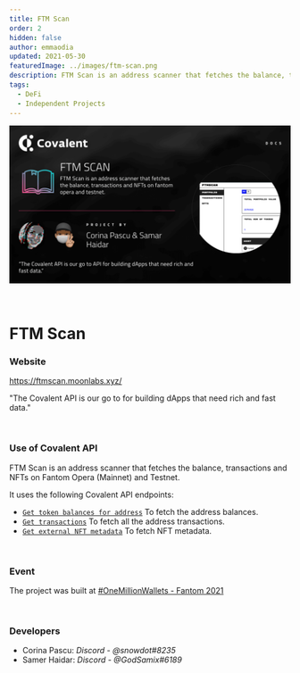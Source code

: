 ```yaml
---
title: FTM Scan
order: 2  
hidden: false
author: emmaodia
updated: 2021-05-30
featuredImage: ../images/ftm-scan.png
description: FTM Scan is an address scanner that fetches the balance, transactions and NFTs on Fantom Opera (Mainnet) and Testnet.
tags: 
  - DeFi
  - Independent Projects
---
```


![FTM Scan Banner](../images/ftm-scan.png)

&nbsp;
# FTM Scan

### Website
https://ftmscan.moonlabs.xyz/

<Aside>

"The Covalent API is our go to for building dApps that need rich and fast data."

</Aside>

&nbsp;

### Use of Covalent API
FTM Scan is an address scanner that fetches the balance, transactions and NFTs on Fantom Opera (Mainnet) and Testnet.

It uses the following Covalent API endpoints:
- [`Get token balances for address`](https://www.covalenthq.com/docs/api/#get-/v1/{chain_id}/address/{address}/balances_v2/) To fetch the address balances.
- [`Get transactions`](https://www.covalenthq.com/docs/api/#get-/v1/{chain_id}/address/{address}/transactions_v2/) To fetch all the address transactions.
- [`Get external NFT metadata`](https://www.covalenthq.com/docs/api/#get-/v1/{chain_id}/tokens/{contract_address}/nft_metadata/{token_id}/) To fetch NFT metadata.

&nbsp;

### Event
The project was built at [#OneMillionWallets - Fantom 2021](https://www.covalenthq.com/blog/omw-fantom-winners/)

&nbsp;

### Developers

- Corina Pascu: *Discord - @snowdot#8235*
- Samer Haidar: *Discord - @GodSamix#6189*
